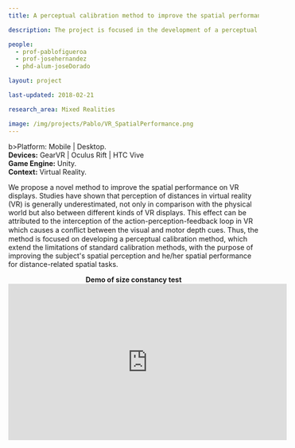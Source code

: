 ```yaml
---
title: A perceptual calibration method to improve the spatial performance on VR displays

description: The project is focused in the development of a perceptual calibration method to improve the spatial performance on virtual reality displays for distance-related spatial tasks.

people:
  - prof-pablofigueroa
  - prof-josehernandez
  - phd-alum-joseDorado

layout: project

last-updated: 2018-02-21

research_area: Mixed Realities

image: /img/projects/Pablo/VR_SpatialPerformance.png
---
```


b>Platform:</b> Mobile | Desktop. <br>
<b>Devices:</b> GearVR | Oculus Rift | HTC Vive <br>
<b>Game Engine:</b> Unity.<br>
<b>Context:</b> Virtual Reality.<br>

We propose a novel method to improve the spatial performance on VR displays. Studies have shown that perception of distances in virtual reality (VR) is generally underestimated, not only in comparison with the physical world but also between different kinds of VR displays. This effect can be attributed to the interception of the action-perception-feedback loop in VR which causes a conﬂict between the visual and motor depth cues. Thus, the method is focused on developing a perceptual calibration method, which extend the limitations of standard calibration methods, with the purpose of improving the subject's spatial perception and he/her spatial performance for distance-related spatial tasks.

<center>
<b> Demo of size constancy test </b><br>
<iframe width="560" height="315" src="https://youtu.be/RvdMAa9-Nvo" frameborder="0" allow="autoplay; encrypted-media" allowfullscreen></iframe>
</center>
